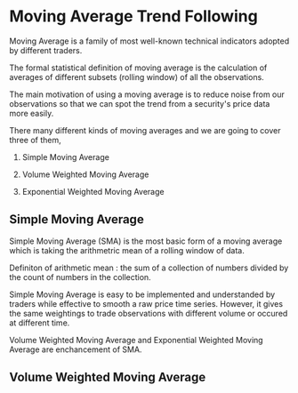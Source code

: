 # Moving Average Trend Following 

Moving Average is a family of most well-known technical indicators adopted by different traders. 

The formal statistical definition of moving average is the calculation of averages of different subsets (rolling window) of all the observations.

The main motivation of using a moving average is to reduce noise from our observations so that we can spot the trend from a security's price data more easily. 

There many different kinds of moving averages and we are going to cover three of them,

1. Simple Moving Average

2. Volume Weighted Moving Average

3. Exponential Weighted Moving Average

## Simple Moving Average

Simple Moving Average (SMA) is the most basic form of a moving average which is taking the arithmetric mean of a rolling window of data.

Definiton of arithmetic mean : the sum of a collection of numbers divided by the count of numbers in the collection.

Simple Moving Average is easy to be implemented and understanded by traders while effective to smooth a raw price time series. However, it gives the same weightings to trade observations with different volume or occured at different time.

Volume Weighted Moving Average and Exponential Weighted Moving Average are enchancement of SMA.

## Volume Weighted Moving Average

